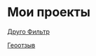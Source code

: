 # Мои проекты

 [Друго Фильтр](https://ilyatag.github.io/PrVkFriendsFilter)
 
 [Геоотзыв](https://ilyatag.github.io/PrYaMap/)



